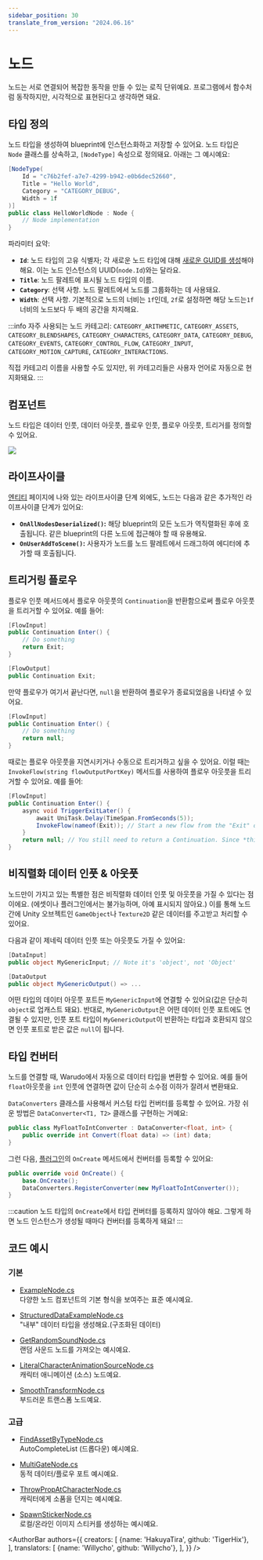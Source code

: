 ```yaml
---
sidebar_position: 30
translate_from_version: "2024.06.16"
---
```


# 노드

노드는 서로 연결되어 복잡한 동작을 만들 수 있는 로직 단위예요. 프로그램에서 함수처럼 동작하지만, 시각적으로 표현된다고 생각하면 돼요.

## 타입 정의

노드 타입을 생성하여 blueprint에 인스턴스화하고 저장할 수 있어요. 노드 타입은 `Node` 클래스를 상속하고, `[NodeType]` 속성으로 정의돼요. 아래는 그 예시예요:

```csharp
[NodeType(
    Id = "c76b2fef-a7e7-4299-b942-e0b6dec52660",
    Title = "Hello World",
    Category = "CATEGORY_DEBUG",
    Width = 1f
)]
public class HelloWorldNode : Node {
    // Node implementation
}
```

파라미터 요약:

- **`Id`**: 노드 타입의 고유 식별자; 각 새로운 노드 타입에 대해 [새로운 GUID를 생성](https://www.guidgenerator.com/online-guid-generator.aspx)해야 해요. 이는 노드 인스턴스의 UUID(`node.Id`)와는 달라요.
- **`Title`**: 노드 팔레트에 표시될 노드 타입의 이름.
- **`Category`**: 선택 사항. 노드 팔레트에서 노드를 그룹화하는 데 사용돼요.
- **`Width`**: 선택 사항. 기본적으로 노드의 너비는 `1f`인데, `2f`로 설정하면 해당 노드는`1f`너비의 노드보다 두 배의 공간을 차지해요.

:::info
자주 사용되는 노드 카테고리: `CATEGORY_ARITHMETIC`, `CATEGORY_ASSETS`, `CATEGORY_BLENDSHAPES`, `CATEGORY_CHARACTERS`, `CATEGORY_DATA`, `CATEGORY_DEBUG`, `CATEGORY_EVENTS`, `CATEGORY_CONTROL_FLOW`, `CATEGORY_INPUT`, `CATEGORY_MOTION_CAPTURE`, `CATEGORY_INTERACTIONS`.

직접 카테고리 이름을 사용할 수도 있지만, 위 카테고리들은 사용자 언어로 자동으로 현지화돼요.
:::

## 컴포넌트

노드 타입은 데이터 인풋, 데이터 아웃풋, 플로우 인풋, 플로우 아웃풋, 트리거를 정의할 수 있어요.

![](/doc-img/en-custom-node-1.png)

## 라이프사이클

[엔티티](entities#lifecycle) 페이지에 나와 있는 라이프사이클 단계 외에도, 노드는 다음과 같은 추가적인 라이프사이클 단계가 있어요:

- **`OnAllNodesDeserialized()`:** 해당 blueprint의 모든 노드가 역직렬화된 후에 호출됩니다. 같은 blueprint의 다른 노드에 접근해야 할 때 유용해요.
- **`OnUserAddToScene()`:** 사용자가 노드를 노드 팔레트에서 드래그하여 에디터에 추가할 때 호출됩니다.

## 트리거링 플로우

플로우 인풋 메서드에서 플로우 아웃풋의 `Continuation`을 반환함으로써 플로우 아웃풋을 트리거할 수 있어요. 예를 들어:

```csharp
[FlowInput]
public Continuation Enter() {
    // Do something
    return Exit;
}

[FlowOutput]
public Continuation Exit;
```

만약 플로우가 여기서 끝난다면, `null`을 반환하여 플로우가 종료되었음을 나타낼 수 있어요.

```csharp
[FlowInput]
public Continuation Enter() {
    // Do something
    return null;
}
```

때로는 플로우 아웃풋을 지연시키거나 수동으로 트리거하고 싶을 수 있어요. 이럴 때는 `InvokeFlow(string flowOutputPortKey)` 메서드를 사용하여 플로우 아웃풋을 트리거할 수 있어요. 예를 들어:

```csharp
[FlowInput]
public Continuation Enter() {
    async void TriggerExitLater() {
        await UniTask.Delay(TimeSpan.FromSeconds(5));
        InvokeFlow(nameof(Exit)); // Start a new flow from the "Exit" output port
    }
    return null; // You still need to return a Continuation. Since *this* flow technically ends here, we return null
}
```

## 비직렬화 데이터 인풋 & 아웃풋

노드만이 가지고 있는 특별한 점은 비직렬화 데이터 인풋 및 아웃풋을 가질 수 있다는 점이에요. (에셋이나 플러그인에서는 불가능하며, 아예 표시되지 않아요.) 이를 통해 노드 간에 Unity 오브젝트인 `GameObject`나 `Texture2D` 같은 데이터를 주고받고 처리할 수 있어요.

다음과 같이 제네릭 데이터 인풋 또는 아웃풋도 가질 수 있어요:

```csharp
[DataInput]
public object MyGenericInput; // Note it's 'object', not 'Object'

[DataOutput
public object MyGenericOutput() => ...
```

어떤 타입의 데이터 아웃풋 포트든 `MyGenericInput`에 연결할 수 있어요(값은 단순히 `object`로 업캐스트 돼요). 반대로, `MyGenericOutput`은 어떤 데이터 인풋 포트에도 연결될 수 있지만, 인풋 포트 타입이 `MyGenericOutput`이 반환하는 타입과 호환되지 않으면 인풋 포트로 받은 값은 `null`이 됩니다.

## 타입 컨버터

노드를 연결할 때, Warudo에서 자동으로 데이터 타입을 변환할 수 있어요. 예를 들어 `float`아웃풋을 `int` 인풋에 연결하면 값이 단순히 소수점 이하가 잘려서 변환돼요.

`DataConverters` 클래스를 사용해서 커스텀 타입 컨버터를 등록할 수 있어요. 가장 쉬운 방법은 `DataConverter<T1, T2>` 클래스를 구현하는 거예요:

```csharp
public class MyFloatToIntConverter : DataConverter<float, int> {
    public override int Convert(float data) => (int) data;
}
```

그런 다음, [플러그인](plugins)의 `OnCreate` 메서드에서 컨버터를 등록할 수 있어요:

```csharp
public override void OnCreate() {
    base.OnCreate();
    DataConverters.RegisterConverter(new MyFloatToIntConverter());
}
```

:::caution
노드 타입의 `OnCreate`에서 타입 컨버터를 등록하지 않아야 해요. 그렇게 하면 노드 인스턴스가 생성될 때마다 컨버터를 등록하게 돼요!
:::

## 코드 예시

### 기본

- [ExampleNode.cs](https://github.com/HakuyaLabs/WarudoPlaygroundExamples/blob/master/ExampleNode.cs)  
다양한 노드 컴포넌트의 기본 형식을 보여주는 표준 예시예요.

- [StructuredDataExampleNode.cs](https://gist.github.com/TigerHix/81cfa66a8f810165c426d1b5157677b5)  
"내부" 데이터 타입을 생성해요.(구조화된 데이터)

- [GetRandomSoundNode.cs](https://gist.github.com/TigerHix/f0f1a7e3c53ca65450fdca1ff06eb343)  
랜덤 사운드 노드를 가져오는 예시예요.

- [LiteralCharacterAnimationSourceNode.cs](https://gist.github.com/TigerHix/2dc58213defe400ddb280a8cc1e6334b)  
캐릭터 애니메이션 (소스) 노드예요.

- [SmoothTransformNode.cs](https://gist.github.com/TigerHix/eaf8e05e5e1b687b8265420b9943903d)  
부드러운 트랜스폼 노드예요.

### 고급

- [FindAssetByTypeNode.cs](https://gist.github.com/TigerHix/ab3522bb25669457cc583abc4fb025d2)  
AutoCompleteList (드롭다운) 예시예요.

- [MultiGateNode.cs](https://gist.github.com/TigerHix/8747793a68f0aa15a469f9823812e221)  
동적 데이터/플로우 포트 예시예요.

- [ThrowPropAtCharacterNode.cs](https://gist.github.com/TigerHix/18e9f20152c0cfac38fd5528c7af16b6)  
캐릭터에게 소품을 던지는 예시예요.

- [SpawnStickerNode.cs](https://gist.github.com/TigerHix/fe35442e9052cd8c4ea80e0261349321)  
로컬/온라인 이미지 스티커를 생성하는 예시예요.

<AuthorBar authors={{
creators: [
{name: 'HakuyaTira', github: 'TigerHix'},
],
translators: [
    {name: 'Willycho', github: 'Willycho'},
],
}} />
